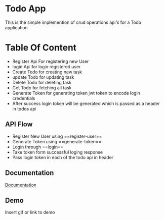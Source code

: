 
# Todo App

This is the simple implemention of crud operations api's for a Todo application


# Table Of Content

- Register Api For registering new User
- login Api for login registered user
- Create Todo for creating new task
- update Todo for updating task
- Delete Todo for deleting task
- Get Todo for fetching all task
- Generate Token for generating token jwt token to encode login credentials
- After success login token will be generated which is passed as a header in todos api

## API Flow
- Register New User using ==register-user==
- Generate Token using ==generate-token== 
- Login through ==login==
- Take token form successful loging response
- Pass login token in each of the todo api in header

## Documentation

[Documentation](https://fastapi-todo-api-sq4r.onrender.com/docs#/)


## Demo

Insert gif or link to demo




